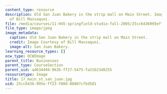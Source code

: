 ```yaml
---
content_type: resource
description: Old San Juan Bakery in the strip mall on Main Street. Image Courtesy
  of Bill Massaquoi.
file: /media/courses/11-945-springfield-studio-fall-2005/25cc6436995eff23f00d08887cfbd581_17_main_st_san_juan.jpg
file_type: image/jpeg
image_metadata:
  caption: Old San Juan Bakery in the strip mall on Main Street.
  credit: Image Courtesy of Bill Massaquoi.
  image-alt: San Juan Bakery.
learning_resource_types: []
ocw_type: OCWImage
parent_title: Businesses
parent_type: CourseSection
parent_uid: ad634494-9626-ff27-5475-fa31623d8255
resourcetype: Image
title: 17_main_st_san_juan.jpg
uid: 25cc6436-995e-ff23-f00d-08887cfbd581
---
```

